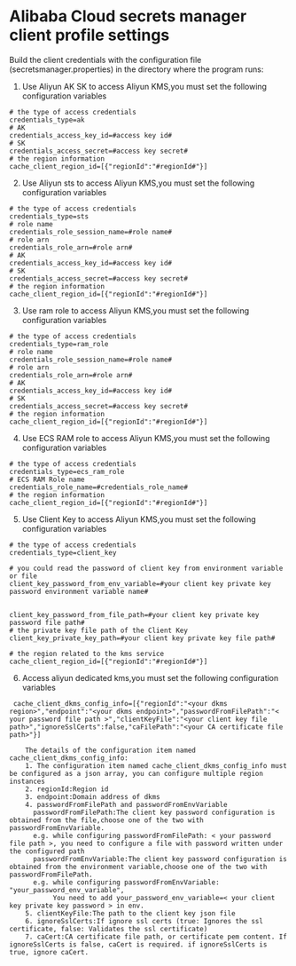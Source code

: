 # Alibaba Cloud secrets manager client profile settings 

Build the client credentials with the configuration file (secretsmanager.properties) in the directory where the program runs:
1. Use Aliyun AK SK to access Aliyun KMS,you must set the following configuration variables

```properties
# the type of access credentials
credentials_type=ak
# AK
credentials_access_key_id=#access key id#
# SK
credentials_access_secret=#access key secret#
# the region information
cache_client_region_id=[{"regionId":"#regionId#"}]
```
2. Use Aliyun sts to access Aliyun KMS,you must set the following configuration variables

```properties
# the type of access credentials
credentials_type=sts
# role name
credentials_role_session_name=#role name#
# role arn
credentials_role_arn=#role arn#
# AK
credentials_access_key_id=#access key id#
# SK
credentials_access_secret=#access key secret#
# the region information
cache_client_region_id=[{"regionId":"#regionId#"}]
```
3. Use ram role to access Aliyun KMS,you must set the following configuration variables

```properties
# the type of access credentials
credentials_type=ram_role
# role name
credentials_role_session_name=#role name#
# role arn
credentials_role_arn=#role arn#
# AK
credentials_access_key_id=#access key id#
# SK
credentials_access_secret=#access key secret#
# the region information
cache_client_region_id=[{"regionId":"#regionId#"}]
```
4. Use ECS RAM role to access Aliyun KMS,you must set the following configuration variables

```properties
# the type of access credentials
credentials_type=ecs_ram_role
# ECS RAM Role name
credentials_role_name=#credentials_role_name#
# the region information
cache_client_region_id=[{"regionId":"#regionId#"}]
```

5. Use Client Key to access Aliyun KMS,you must set the following configuration variables

```properties
# the type of access credentials
credentials_type=client_key

# you could read the password of client key from environment variable or file
client_key_password_from_env_variable=#your client key private key password environment variable name#


client_key_password_from_file_path=#your client key private key password file path#
# the private key file path of the Client Key
client_key_private_key_path=#your client key private key file path#

# the region related to the kms service
cache_client_region_id=[{"regionId":"#regionId#"}]
```

6. Access aliyun dedicated kms,you must set the following configuration variables

```properties
 cache_client_dkms_config_info=[{"regionId":"<your dkms region>","endpoint":"<your dkms endpoint>","passwordFromFilePath":"< your password file path >","clientKeyFile":"<your client key file path>","ignoreSslCerts":false,"caFilePath":"<your CA certificate file path>"}]
```
```
    The details of the configuration item named cache_client_dkms_config_info:
    1. The configuration item named cache_client_dkms_config_info must be configured as a json array, you can configure multiple region instances
    2. regionId:Region id 
    3. endpoint:Domain address of dkms
    4. passwordFromFilePath and passwordFromEnvVariable
      passwordFromFilePath:The client key password configuration is obtained from the file,choose one of the two with passwordFromEnvVariable.
      e.g. while configuring passwordFromFilePath: < your password file path >, you need to configure a file with password written under the configured path
      passwordFromEnvVariable:The client key password configuration is obtained from the environment variable,choose one of the two with passwordFromFilePath.
      e.g. while configuring passwordFromEnvVariable: "your_password_env_variable",
           You need to add your_password_env_variable=< your client key private key password > in env.
    5. clientKeyFile:The path to the client key json file
    6. ignoreSslCerts:If ignore ssl certs (true: Ignores the ssl certificate, false: Validates the ssl certificate)
    7. caCert:CA certificate file path, or certificate pem content. If ignoreSslCerts is false, caCert is required. if ignoreSslCerts is true, ignore caCert.
```